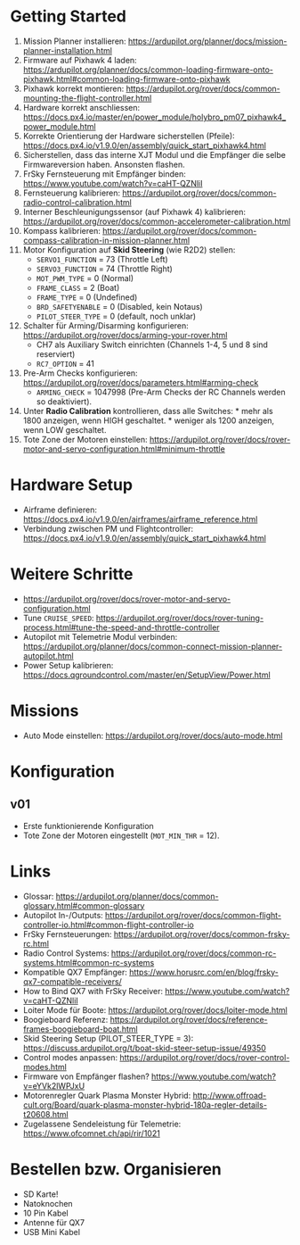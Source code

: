 # Getting Started

1. Mission Planner installieren: https://ardupilot.org/planner/docs/mission-planner-installation.html
2. Firmware auf Pixhawk 4 laden: https://ardupilot.org/planner/docs/common-loading-firmware-onto-pixhawk.html#common-loading-firmware-onto-pixhawk
3. Pixhawk korrekt montieren: https://ardupilot.org/rover/docs/common-mounting-the-flight-controller.html
4. Hardware korrekt anschliessen: https://docs.px4.io/master/en/power_module/holybro_pm07_pixhawk4_power_module.html
5. Korrekte Orientierung der Hardware sicherstellen (Pfeile): https://docs.px4.io/v1.9.0/en/assembly/quick_start_pixhawk4.html
6. Sicherstellen, dass das interne XJT Modul und die Empfänger die selbe Firmwareversion haben. Ansonsten flashen.
7. FrSky Fernsteuerung mit Empfänger binden: https://www.youtube.com/watch?v=caHT-QZNliI
8. Fernsteuerung kalibrieren: https://ardupilot.org/rover/docs/common-radio-control-calibration.html
9. Interner Beschleunigungssensor (auf Pixhawk 4) kalibrieren: https://ardupilot.org/rover/docs/common-accelerometer-calibration.html
10. Kompass kalibrieren: https://ardupilot.org/rover/docs/common-compass-calibration-in-mission-planner.html
11. Motor Konfiguration auf **Skid Steering** (wie R2D2) stellen:
    * `SERVO1_FUNCTION` = 73 (Throttle Left)
    * `SERVO3_FUNCTION` = 74 (Throttle Right)
	* `MOT_PWM_TYPE` = 0 (Normal)
	* `FRAME_CLASS` = 2 (Boat)
	* `FRAME_TYPE` = 0 (Undefined)
	* `BRD_SAFETYENABLE` = 0 (Disabled, kein Notaus)
	* `PILOT_STEER_TYPE` = 0 (default, noch unklar)
12. Schalter für Arming/Disarming konfigurieren: https://ardupilot.org/rover/docs/arming-your-rover.html
	* CH7 als Auxiliary Switch einrichten (Channels 1-4, 5 und 8 sind reserviert)
	* `RC7_OPTION` = 41
13. Pre-Arm Checks konfigurieren: https://ardupilot.org/rover/docs/parameters.html#arming-check
	* `ARMING_CHECK` = 1047998 (Pre-Arm Checks der RC Channels werden so deaktiviert).
14. Unter **Radio Calibration** kontrollieren, dass alle Switches:
		* mehr als 1800 anzeigen, wenn HIGH geschaltet.
		* weniger als 1200 anzeigen, wenn LOW geschaltet.
15. Tote Zone der Motoren einstellen: https://ardupilot.org/rover/docs/rover-motor-and-servo-configuration.html#minimum-throttle
	
# Hardware Setup
* Airframe definieren: https://docs.px4.io/v1.9.0/en/airframes/airframe_reference.html
* Verbindung zwischen PM und Flightcontroller: https://docs.px4.io/v1.9.0/en/assembly/quick_start_pixhawk4.html

# Weitere Schritte
* https://ardupilot.org/rover/docs/rover-motor-and-servo-configuration.html
* Tune `CRUISE_SPEED`: https://ardupilot.org/rover/docs/rover-tuning-process.html#tune-the-speed-and-throttle-controller
* Autopilot mit Telemetrie Modul verbinden: https://ardupilot.org/planner/docs/common-connect-mission-planner-autopilot.html
* Power Setup kalibrieren: https://docs.qgroundcontrol.com/master/en/SetupView/Power.html

# Missions
* Auto Mode einstellen: https://ardupilot.org/rover/docs/auto-mode.html

# Konfiguration

## v01
* Erste funktionierende Konfiguration
* Tote Zone der Motoren eingestellt (`MOT_MIN_THR` = 12).

# Links
* Glossar: https://ardupilot.org/planner/docs/common-glossary.html#common-glossary
* Autopilot In-/Outputs: https://ardupilot.org/rover/docs/common-flight-controller-io.html#common-flight-controller-io
* FrSky Fernsteuerungen: https://ardupilot.org/rover/docs/common-frsky-rc.html
* Radio Control Systems: https://ardupilot.org/rover/docs/common-rc-systems.html#common-rc-systems
* Kompatible QX7 Empfänger: https://www.horusrc.com/en/blog/frsky-qx7-compatible-receivers/
* How to Bind QX7 with FrSky Receiver: https://www.youtube.com/watch?v=caHT-QZNliI
* Loiter Mode für Boote: https://ardupilot.org/rover/docs/loiter-mode.html
* Boogieboard Referenz: https://ardupilot.org/rover/docs/reference-frames-boogieboard-boat.html
* Skid Steering Setup (PILOT_STEER_TYPE = 3): https://discuss.ardupilot.org/t/boat-skid-steer-setup-issue/49350
* Control modes anpassen: https://ardupilot.org/rover/docs/rover-control-modes.html
* Firmware von Empfänger flashen? https://www.youtube.com/watch?v=eYVk2lWPJxU
* Motorenregler Quark Plasma Monster Hybrid: http://www.offroad-cult.org/Board/quark-plasma-monster-hybrid-180a-regler-details-t20608.html
* Zugelassene Sendeleistung für Telemetrie: https://www.ofcomnet.ch/api/rir/1021

# Bestellen bzw. Organisieren
* SD Karte!
* Natoknochen
* 10 Pin Kabel
* Antenne für QX7
* USB Mini Kabel